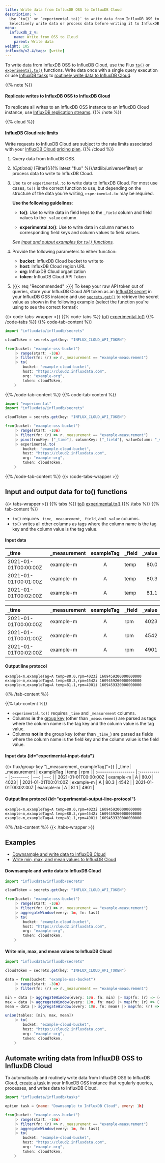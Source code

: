 ```yaml
---
title: Write data from InfluxDB OSS to InfluxDB Cloud
description: >
  Use `to()` or `experimental.to()` to write data from InfluxDB OSS to InfluxDB Cloud.
  Selectively write data or process data before writing it to InfluxDB Cloud.
menu:
  influxdb_2_4:
    name: Write from OSS to Cloud
    parent: Write data
weight: 105
influxdb/v2.4/tags: [write]
---
```


To write data from InfluxDB OSS to InfluxDB Cloud, use the Flux
[`to()`](/flux/v0.x/stdlib/influxdata/influxdb/to/) or
[`experimental.to()`](/flux/v0.x/stdlib/experimental/to/) functions.
Write data once with a single query execution or use [InfluxDB tasks](/influxdb/v2.4/process-data/)
to [routinely write data to InfluxDB Cloud](#automate-writing-data-from-influxdb-oss-to-influxdb-cloud).

{{% note %}}
#### Replicate writes to InfluxDB OSS to InfluxDB Cloud
To replicate all writes to an InfluxDB OSS instance to an InfluxDB Cloud instance,
use [InfluxDB replication streams](/influxdb/v2.4/write-data/replication/).
{{% /note %}}

{{% cloud %}}
#### InfluxDB Cloud rate limits
Write requests to InfluxDB Cloud are subject to the rate limits associated with your
[InfluxDB Cloud pricing plan](/influxdb/cloud/account-management/pricing-plans/).
{{% /cloud %}}

1.  Query data from InfluxDB OSS.
2.  _(Optional)_ [Filter](/{{% latest "flux" %}}/stdlib/universe/filter/) or process data to write to InfluxDB Cloud.
3.  Use `to` or `experimental.to` to write data to InfluxDB Cloud.
    For most use cases, `to()` is the correct function to use, but depending on
    the structure of the data you're writing, `experimental.to` may be required.
    
    **Use the following guidelines**:
    
    - **to()**: Use to write data in field keys to the `_field` column and field values to the `_value` column.

    - **experimental.to()**: Use to write data in column names to corresponding field keys and column values to field values.

    _See [input and output examples for `to()` functions](#input-and-output-data-for-to-functions)._
    
4.  Provide the following parameters to either function:

    - **bucket**: InfluxDB Cloud bucket to write to
    - **host**: InfluxDB Cloud region URL
    - **org**: InfluxDB Cloud organization
    - **token**: InfluxDB Cloud API Token
      
5.  ({{< req "Recommended" >}}) To keep your raw API token out of queries, store
    your InfluxDB Cloud API token as an [InfluxDB secret](/influxdb/v2.4/security/secrets/)
    in your InfluxDB OSS instance and use [`secrets.get()`](/flux/v0.x/stdlib/influxdata/influxdb/secrets/get/)
    to retrieve the secret value as shown in the following example
    (select the function you're using to see the correct format):


{{< code-tabs-wrapper >}}
{{% code-tabs %}}
[to()](#)
[experimental.to()](#)
{{% /code-tabs %}}
{{% code-tab-content %}}
```js
import "influxdata/influxdb/secrets"

cloudToken = secrets.get(key: "INFLUX_CLOUD_API_TOKEN")

from(bucket: "example-oss-bucket")
    |> range(start: -10m)
    |> filter(fn: (r) => r._measurement == "example-measurement")
    |> to(
        bucket: "example-cloud-bucket",
        host: "https://cloud2.influxdata.com",
        org: "example-org",
        token: cloudToken,
    )
```
{{% /code-tab-content %}}
{{% code-tab-content %}}
```js
import "experimental"
import "influxdata/influxdb/secrets"

cloudToken = secrets.get(key: "INFLUX_CLOUD_API_TOKEN")

from(bucket: "example-oss-bucket")
    |> range(start: -10m)
    |> filter(fn: (r) => r._measurement == "example-measurement")
    |> pivot(rowKey: ["_time"], columnKey: ["_field"], valueColumn: "_value")
    |> experimental.to(
        bucket: "example-cloud-bucket",
        host: "https://cloud2.influxdata.com",
        org: "example-org",
        token: cloudToken,
    )
```
{{% /code-tab-content %}}
{{< /code-tabs-wrapper >}}

## Input and output data for to() functions

{{< tabs-wrapper >}}
{{% tabs %}}
[to()](#)
[experimental.to()](#)
{{% /tabs %}}
{{% tab-content %}}

- `to()` requires `_time`, `_measurement`, `_field`, and `_value` columns.
- `to()` writes all other columns as tags where the column name is the tag key
  and the column value is the tag value.

#### Input data
| _time                | _measurement | exampleTag | _field | _value |
| :------------------- | :----------- | :--------: | :----- | -----: |
| 2021-01-01T00:00:00Z | example-m    |     A      | temp   |   80.0 |
| 2021-01-01T00:01:00Z | example-m    |     A      | temp   |   80.3 |
| 2021-01-01T00:02:00Z | example-m    |     A      | temp   |   81.1 |

| _time                | _measurement | exampleTag | _field | _value |
| :------------------- | :----------- | :--------: | :----- | -----: |
| 2021-01-01T00:00:00Z | example-m    |     A      | rpm    |   4023 |
| 2021-01-01T00:01:00Z | example-m    |     A      | rpm    |   4542 |
| 2021-01-01T00:02:00Z | example-m    |     A      | rpm    |   4901 |

#### Output line protocol
```
example-m,exampleTag=A temp=80.0,rpm=4023i 1609459200000000000
example-m,exampleTag=A temp=80.3,rpm=4542i 1609459260000000000
example-m,exampleTag=A temp=81.1,rpm=4901i 1609459320000000000
```
{{% /tab-content %}}

{{% tab-content %}}
- `experimental.to()` requires `_time` and `_measurement` columns.
- Columns **in** the [group key](/flux/v0.x/get-started/data-model/#grouop-key)
  (other than `_measurement`) are parsed as tags where the column name is the
  tag key and the column value is the tag value.
- Columns **not in** the group key (other than `_time_`) are parsed as fields
  where the column name is the field key and the column value is the field value.

#### Input data {id="experimental-input-data"}
{{< flux/group-key "[_measurement, exampleTag]">}}
| _time                | _measurement | exampleTag | temp |  rpm |
| :------------------- | :----------- | :--------: | ---: | ---: |
| 2021-01-01T00:00:00Z | example-m    |     A      | 80.0 | 4023 |
| 2021-01-01T00:01:00Z | example-m    |     A      | 80.3 | 4542 |
| 2021-01-01T00:02:00Z | example-m    |     A      | 81.1 | 4901 |

#### Output line protocol {id="experimental-output-line-protocol"}
```
example-m,exampleTag=A temp=80.0,rpm=4023i 1609459200000000000
example-m,exampleTag=A temp=80.3,rpm=4542i 1609459260000000000
example-m,exampleTag=A temp=81.1,rpm=4901i 1609459320000000000
```
{{% /tab-content %}}
{{< /tabs-wrapper >}}

## Examples

- [Downsample and write data to InfluxDB Cloud](#downsample-and-write-data-to-influxdb-cloud)
- [Write min, max, and mean values to InfluxDB Cloud](#write-min-max-and-mean-values-to-influxdb-cloud)

#### Downsample and write data to InfluxDB Cloud
```js
import "influxdata/influxdb/secrets"

cloudToken = secrets.get(key: "INFLUX_CLOUD_API_TOKEN")

from(bucket: "example-oss-bucket")
    |> range(start: -10m)
    |> filter(fn: (r) => r._measurement == "example-measurement")
    |> aggregateWindow(every: 1m, fn: last)
    |> to(
        bucket: "example-cloud-bucket",
        host: "https://cloud2.influxdata.com",
        org: "example-org",
        token: cloudToken,
    )
```

#### Write min, max, and mean values to InfluxDB Cloud
```js
import "influxdata/influxdb/secrets"

cloudToken = secrets.get(key: "INFLUX_CLOUD_API_TOKEN")

data = from(bucket: "example-oss-bucket")
    |> range(start: -30m)
    |> filter(fn: (r) => r._measurement == "example-measurement")

min = data |> aggregateWindow(every: 10m, fn: min) |> map(fn: (r) => ({ r with _field: "{$r._field}_min" }))
max = data |> aggregateWindow(every: 10m, fn: max) |> map(fn: (r) => ({ r with _field: "{$r._field}_max" }))
mean = data |> aggregateWindow(every: 10m, fn: mean) |> map(fn: (r) => ({ r with _field: "{$r._field}_mean" }))

union(tables: [min, max, mean])
    |> to(
        bucket: "example-cloud-bucket",
        host: "https://cloud2.influxdata.com",
        org: "example-org",
        token: cloudToken,
    )
```

## Automate writing data from InfluxDB OSS to InfluxDB Cloud
To automatically and routinely write data from InfluxDB OSS to InfluxDB Cloud,
[create a task](/influxdb/v2.4/process-data/manage-tasks/create-task/) in your
InfluxDB OSS instance that regularly queries, processes, and writes data to
InfluxDB Cloud.

```js
import "influxdata/influxdb/tasks"

option task = {name: "Downsample to InfluxDB Cloud", every: 1h}

from(bucket: "example-oss-bucket")
    |> range(start: -10m)
    |> filter(fn: (r) => r._measurement == "example-measurement")
    |> aggregateWindow(every: 1m, fn: last)
    |> to(
        bucket: "example-cloud-bucket",
        host: "https://cloud2.influxdata.com",
        org: "example-org",
        token: cloudToken,
    )
```

